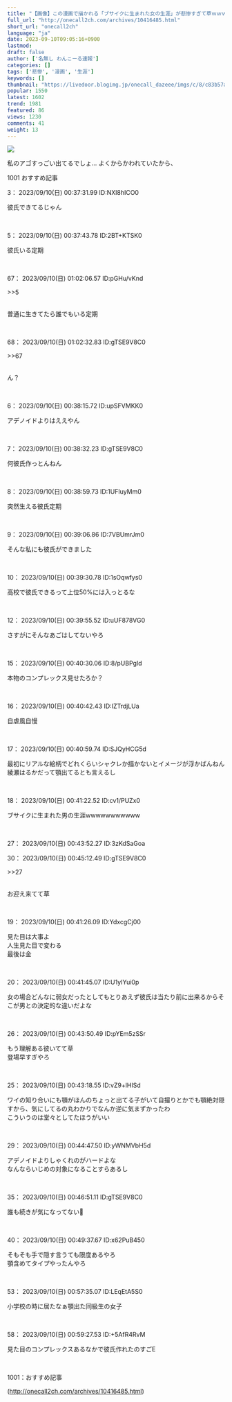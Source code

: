 ```yaml
---
title: "【画像】この漫画で描かれる「ブサイクに生まれた女の生涯」が悲惨すぎて草ｗｗｗｗｗ : わんこーる速報！"
full_url: "http://onecall2ch.com/archives/10416485.html"
short_url: "onecall2ch"
language: "ja"
date: 2023-09-10T09:05:16+0900
lastmod: 
draft: false
author: ['名無し わんこーる速報']
categories: []
tags: ['悲惨', '漫画', '生涯']
keywords: []
thumbnail: "https://livedoor.blogimg.jp/onecall_dazeee/imgs/c/8/c83b57a6-s.jpg"
popular: 1550
latest: 1602
trend: 1981
featured: 86
views: 1230
comments: 41
weight: 13
---
```


![](https://livedoor.blogimg.jp/onecall_dazeee/imgs/c/8/c83b57a6-s.jpg)

<div><p>私のアゴすっごい出てるでしょ… よくからかわれていたから、</p> <p class='name2'> 1001 おすすめ記事</p> <p class='name2'>3： 2023/09/10(日) 00:37:31.99 ID:NXl8hICO0</p><p class='onecall'> 彼氏できてるじゃん <br></p><br> <p class='name2'>5： 2023/09/10(日) 00:37:43.78 ID:2BT+KTSK0</p><p class='onecall'> 彼氏いる定期 <br></p><br> <p class='name2'>67： 2023/09/10(日) 01:02:06.57 ID:pGHu/vKnd</p><p class='onecall'> <p class='anchor'>>>5</p> <br> 普通に生きてたら誰でもいる定期 <br></p><br> <p class='name2'>68： 2023/09/10(日) 01:02:32.83 ID:gTSE9V8C0</p><p class='onecall'> <p class='anchor'>>>67</p> <br> ん？ <br></p><br> <p class='name2'>6： 2023/09/10(日) 00:38:15.72 ID:upSFVMKK0</p><p class='onecall'> アデノイドよりはええやん <br></p><br> <p class='name2'>7： 2023/09/10(日) 00:38:32.23 ID:gTSE9V8C0</p><p class='onecall'> 何彼氏作っとんねん <br></p><br> <p class='name2'>8： 2023/09/10(日) 00:38:59.73 ID:1UFluyMm0</p><p class='onecall'> 突然生える彼氏定期 <br></p><br> <p class='name2'>9： 2023/09/10(日) 00:39:06.86 ID:7VBUmrJm0</p><p class='onecall'> そんな私にも彼氏ができました <br></p><br> <p class='name2'>10： 2023/09/10(日) 00:39:30.78 ID:1sOqwfys0</p><p class='onecall'> 高校で彼氏できるって上位50%には入っとるな <br></p><br> <p class='name2'>12： 2023/09/10(日) 00:39:55.52 ID:uUF878VG0</p><p class='onecall'> さすがにそんなあごはしてないやろ <br></p><br> <p class='name2'>15： 2023/09/10(日) 00:40:30.06 ID:8/pUBPgId</p><p class='onecall'> 本物のコンプレックス見せたろか？ <br></p><br> <p class='name2'>16： 2023/09/10(日) 00:40:42.43 ID:IZTrdjLUa</p><p class='onecall'> 自虐風自慢 <br></p><br> <p class='name2'>17： 2023/09/10(日) 00:40:59.74 ID:SJQyHCG5d</p><p class='onecall'> 最初にリアルな絵柄でどれくらいシャクレか描かないとイメージが浮かばんねん <br> 綾瀬はるかだって顎出てるとも言えるし <br></p><br> <p class='name2'>18： 2023/09/10(日) 00:41:22.52 ID:cv1/PUZx0</p><p class='onecall'> ブサイクに生まれた男の生涯wwwwwwwwwww <br></p><br> <p class='name2'>27： 2023/09/10(日) 00:43:52.27 ID:3zKdSaGoa</p><p class='name2'>30： 2023/09/10(日) 00:45:12.49 ID:gTSE9V8C0</p><p class='onecall'> <p class='anchor'>>>27</p> <br> お迎え来てて草 <br></p><br> <p class='name2'>19： 2023/09/10(日) 00:41:26.09 ID:YdxcgCj00</p><p class='onecall'> 見た目は大事よ <br> 人生見た目で変わる <br> 最後は金 <br></p><br> <p class='name2'>20： 2023/09/10(日) 00:41:45.07 ID:U1yIYui0p</p><p class='onecall'> 女の場合どんなに弱女だったとしてもとりあえず彼氏は当たり前に出来るからそこが男との決定的な違いだよな <br></p><br> <p class='name2'>26： 2023/09/10(日) 00:43:50.49 ID:pYEm5zSSr</p><p class='onecall'> もう理解ある彼いてて草 <br> 登場早すぎやろ <br></p><br> <p class='name2'>25： 2023/09/10(日) 00:43:18.55 ID:vZ9+lHISd</p><p class='onecall'> ワイの知り合いにも顎がほんのちょっと出てる子がいて自撮りとかでも顎絶対隠すから、気にしてるの丸わかりでなんか逆に気まずかったわ <br> こういうのは堂々としてたほうがいい <br></p><br> <p class='name2'>29： 2023/09/10(日) 00:44:47.50 ID:yWNMVbH5d</p><p class='onecall'> アデノイドよりしゃくれのがハードよな <br> なんならいじめの対象になることすらあるし <br></p><br> <p class='name2'>35： 2023/09/10(日) 00:46:51.11 ID:gTSE9V8C0</p><p class='onecall'> 誰も続きが気になってない🥺 <br></p><br> <p class='name2'>40： 2023/09/10(日) 00:49:37.67 ID:x62PuB450</p><p class='onecall'> そもそも手で隠す言うても限度あるやろ <br> 顎含めてタイプやったんやろ <br></p><br> <p class='name2'>53： 2023/09/10(日) 00:57:35.07 ID:LEqEtA5S0</p><p class='onecall'> 小学校の時に居たなぁ顎出た同級生の女子 <br></p><br> <p class='name2'>58： 2023/09/10(日) 00:59:27.53 ID:+5AfR4RvM</p><p class='onecall'> 見た目のコンプレックスあるなかで彼氏作れたのすごE <br></p><br> <p class='name2'>1001：おすすめ記事</p> </div>

(http://onecall2ch.com/archives/10416485.html)
